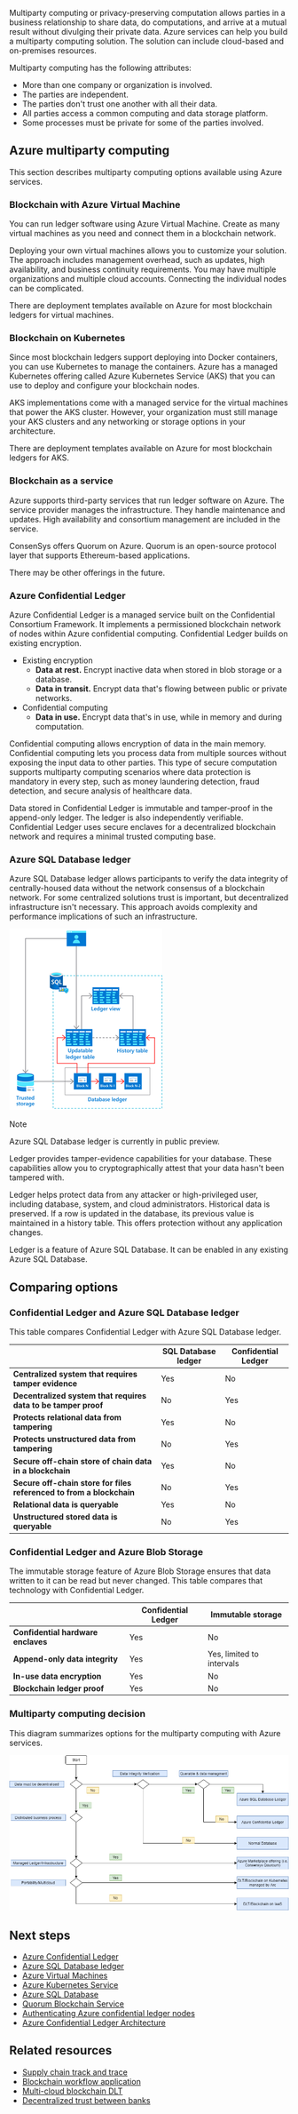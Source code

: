 Multiparty computing or privacy-preserving computation allows parties in a business relationship to share data, do computations, and arrive at a mutual result without divulging their private data. Azure services can help you build a multiparty computing solution. The solution can include cloud-based and on-premises resources.

Multiparty computing has the following attributes:

- More than one company or organization is involved.
- The parties are independent.
- The parties don't trust one another with all their data.
- All parties access a common computing and data storage platform.
- Some processes must be private for some of the parties involved.

## Azure multiparty computing

This section describes multiparty computing options available using Azure services.

### Blockchain with Azure Virtual Machine

You can run ledger software using Azure Virtual Machine. Create as many virtual machines as you need and connect them in a blockchain network.

Deploying your own virtual machines allows you to customize your solution. The approach includes management overhead, such as updates, high availability, and business continuity requirements. You may have multiple organizations and multiple cloud accounts. Connecting the individual nodes can be complicated.

There are deployment templates available on Azure for most blockchain ledgers for virtual machines.

### Blockchain on Kubernetes

Since most blockchain ledgers support deploying into Docker containers, you can use Kubernetes to manage the containers. Azure has a managed Kubernetes offering called Azure Kubernetes Service (AKS) that you can use to deploy and configure your blockchain nodes.

AKS implementations come with a managed service for the virtual machines that power the AKS cluster. However, your organization must still manage your AKS clusters and any networking or storage options in your architecture.

There are deployment templates available on Azure for most blockchain ledgers for AKS.

### Blockchain as a service

Azure supports third-party services that run ledger software on Azure. The service provider manages the infrastructure. They handle maintenance and updates. High availability and consortium management are included in the service.

ConsenSys offers Quorum on Azure. Quorum is an open-source protocol layer that supports Ethereum-based applications.

There may be other offerings in the future.

### Azure Confidential Ledger

Azure Confidential Ledger is a managed service built on the Confidential Consortium Framework. It implements a permissioned blockchain network of nodes within Azure confidential computing. Confidential Ledger builds on existing encryption.

- Existing encryption
  - **Data at rest.** Encrypt inactive data when stored in blob storage or a database.
  - **Data in transit.** Encrypt data that's flowing between public or private networks.
- Confidential computing
  - **Data in use.** Encrypt data that's in use, while in memory and during computation.

Confidential computing allows encryption of data in the main memory. Confidential computing lets you process data from multiple sources without exposing the input data to other parties. This type of secure computation supports multiparty computing scenarios where data protection is mandatory in every step, such as money laundering detection, fraud detection, and secure analysis of healthcare data.

Data stored in Confidential Ledger is immutable and tamper-proof in the append-only ledger. The ledger is also independently verifiable. Confidential Ledger uses secure enclaves for a decentralized blockchain network and requires a minimal trusted computing base.

### Azure SQL Database ledger

Azure SQL Database ledger allows participants to verify the data integrity of centrally-housed data without the network consensus of a blockchain network. For some centralized solutions trust is important, but decentralized infrastructure isn't necessary. This approach avoids complexity and performance implications of such an infrastructure.

![Diagram shows database ledger architecture.](../blockchain/images/database-ledger.png)

> [!NOTE]
> Azure SQL Database ledger is currently in public preview.

Ledger provides tamper-evidence capabilities for your database. These capabilities allow you to cryptographically attest that your data hasn't been tampered with.

Ledger helps protect data from any attacker or high-privileged user, including database, system, and cloud administrators. Historical data is preserved. If a row is updated in the database, its previous value is maintained in a history table. This offers protection without any application changes.

Ledger is a feature of Azure SQL Database. It can be enabled in any existing Azure SQL Database.

## Comparing options

### Confidential Ledger and Azure SQL Database ledger

This table compares Confidential Ledger with Azure SQL Database ledger.

|  | SQL Database ledger | Confidential Ledger |
|- |-------------------------- |-------------------- |
| **Centralized system that requires tamper evidence** | Yes | No |
| **Decentralized system that requires data to be tamper proof** | No | Yes |
| **Protects relational data from tampering** | Yes | No |
| **Protects unstructured data from tampering** | No | Yes |
| **Secure off-chain store of chain data in a blockchain** | Yes | No |
| **Secure off-chain store for files referenced to from a blockchain** | No | Yes |
| **Relational data is queryable** | Yes | No |
| **Unstructured stored data is queryable** | No | Yes |

### Confidential Ledger and Azure Blob Storage

The immutable storage feature of Azure Blob Storage ensures that data written to it can be read but never changed. This table compares that technology with Confidential Ledger.

|  | Confidential Ledger | Immutable storage |
|- |-------------------- |------------------ |
| **Confidential hardware enclaves** | Yes | No |
| **Append-only data integrity** | Yes | Yes, limited to intervals |
| **In-use data encryption** | Yes | No |
| **Blockchain ledger proof** | Yes | No |

### Multiparty computing decision

This diagram summarizes options for the multiparty computing with Azure services.

![Diagram summarizes decisions for choosing a multiparty computing option.](../blockchain/images/multiparty-compute-options.png)

## Next steps

- [Azure Confidential Ledger](https://azure.microsoft.com/services/azure-confidential-ledger)
- [Azure SQL Database ledger](/azure/azure-sql/database/ledger-overview)
- [Azure Virtual Machines](https://azure.microsoft.com/services/virtual-machines)
- [Azure Kubernetes Service](https://azure.microsoft.com/services/kubernetes-service)
- [Azure SQL Database](https://azure.microsoft.com/products/azure-sql/database)
- [Quorum Blockchain Service](https://azuremarketplace.microsoft.com/marketplace/apps/consensys.qbs-contact-me)
- [Authenticating Azure confidential ledger nodes](/azure/confidential-ledger/authenticate-ledger-nodes)
- [Azure Confidential Ledger Architecture](/azure/confidential-ledger/architecture)

## Related resources

- [Supply chain track and trace](../../solution-ideas/articles/supply-chain-track-and-trace.yml)
- [Blockchain workflow application](../../solution-ideas/articles/blockchain-workflow-application.yml)
- [Multi-cloud blockchain DLT](../../example-scenario/blockchain/multi-cloud-blockchain.yml)
- [Decentralized trust between banks](../../example-scenario/apps/decentralized-trust.yml)
